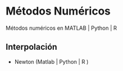 # Métodos Numéricos

Métodos numéricos en MATLAB | Python | R

## Interpolación

  - Newton (Matlab | Python | R )
